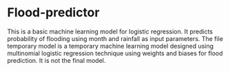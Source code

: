 # Flood-predictor
This is a basic machine learning model for logistic regression. It predicts probability of flooding using month and rainfall as input parameters.
The file temporary model is a temporary machine learning model designed using multinomial logistic regression technique using weights and biases for flood prediction. It is not the final model.
